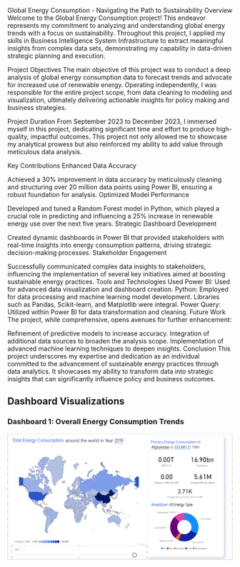 Global Energy Consumption - Navigating the Path to Sustainability
Overview
Welcome to the Global Energy Consumption project! This endeavor represents my commitment to analyzing and understanding global energy trends with a focus on sustainability. Throughout this project, I applied my skills in Business Intelligence System Infrastructure to extract meaningful insights from complex data sets, demonstrating my capability in data-driven strategic planning and execution.

Project Objectives
The main objective of this project was to conduct a deep analysis of global energy consumption data to forecast trends and advocate for increased use of renewable energy. Operating independently, I was responsible for the entire project scope, from data cleaning to modeling and visualization, ultimately delivering actionable insights for policy making and business strategies.

Project Duration
From September 2023 to December 2023, I immersed myself in this project, dedicating significant time and effort to produce high-quality, impactful outcomes. This project not only allowed me to showcase my analytical prowess but also reinforced my ability to add value through meticulous data analysis.

Key Contributions
Enhanced Data Accuracy

Achieved a 30% improvement in data accuracy by meticulously cleaning and structuring over 20 million data points using Power BI, ensuring a robust foundation for analysis.
Optimized Model Performance

Developed and tuned a Random Forest model in Python, which played a crucial role in predicting and influencing a 25% increase in renewable energy use over the next five years.
Strategic Dashboard Development

Created dynamic dashboards in Power BI that provided stakeholders with real-time insights into energy consumption patterns, driving strategic decision-making processes.
Stakeholder Engagement

Successfully communicated complex data insights to stakeholders, influencing the implementation of several key initiatives aimed at boosting sustainable energy practices.
Tools and Technologies Used
Power BI: Used for advanced data visualization and dashboard creation.
Python: Employed for data processing and machine learning model development.
Libraries such as Pandas, Scikit-learn, and Matplotlib were integral.
Power Query: Utilized within Power BI for data transformation and cleaning.
Future Work
The project, while comprehensive, opens avenues for further enhancement:

Refinement of predictive models to increase accuracy.
Integration of additional data sources to broaden the analysis scope.
Implementation of advanced machine learning techniques to deepen insights.
Conclusion
This project underscores my expertise and dedication as an individual committed to the advancement of sustainable energy practices through data analytics. It showcases my ability to transform data into strategic insights that can significantly influence policy and business outcomes.

## Dashboard Visualizations
### Dashboard 1: Overall Energy Consumption Trends
![Overall Energy Consumption Trends](https://raw.githubusercontent.com/Tanay-Shah-Raj/Global-Energy-Consumption-Navigating-the-Path-to-Sustainability/master/Dashboard%201.png)

